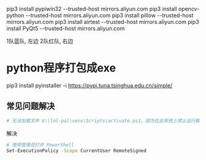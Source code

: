 pip3 install pypiwin32 --trusted-host mirrors.aliyun.com
pip3 install opencv-python  --trusted-host mirrors.aliyun.com
pip3 install pillow --trusted-host mirrors.aliyun.com
pip3 install airtest --trusted-host mirrors.aliyun.com
pip3 install PyQt5 --trusted-host mirrors.aliyun.com


1队蓝队, 左边
2队红队, 右边


# python程序打包成exe
pip3 install pyinstaller -i https://pypi.tuna.tsinghua.edu.cn/simple/

## 常见问题解决
```bash
# 无法加载文件 U:\lol-pal\venv\Scripts\activate.ps1，因为在此系统上禁止运行脚本。
```
解决
```bash
# 使用管理员打开 PowerShell
Set-ExecutionPolicy -Scope CurrentUser RemoteSigned
```
